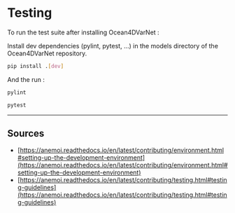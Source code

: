 # Testing

To run the test suite after installing Ocean4DVarNet : 

Install dev dependencies (pylint, pytest, ...) in the models directory of the Ocean4DVarNet repository.
``` bash
pip install .[dev]
```

And the run :

``` bash
pylint

pytest
```


---
## Sources

- [https://anemoi.readthedocs.io/en/latest/contributing/environment.html#setting-up-the-development-environment](https://anemoi.readthedocs.io/en/latest/contributing/environment.html#setting-up-the-development-environment)
- [https://anemoi.readthedocs.io/en/latest/contributing/testing.html#testing-guidelines](https://anemoi.readthedocs.io/en/latest/contributing/testing.html#testing-guidelines)
